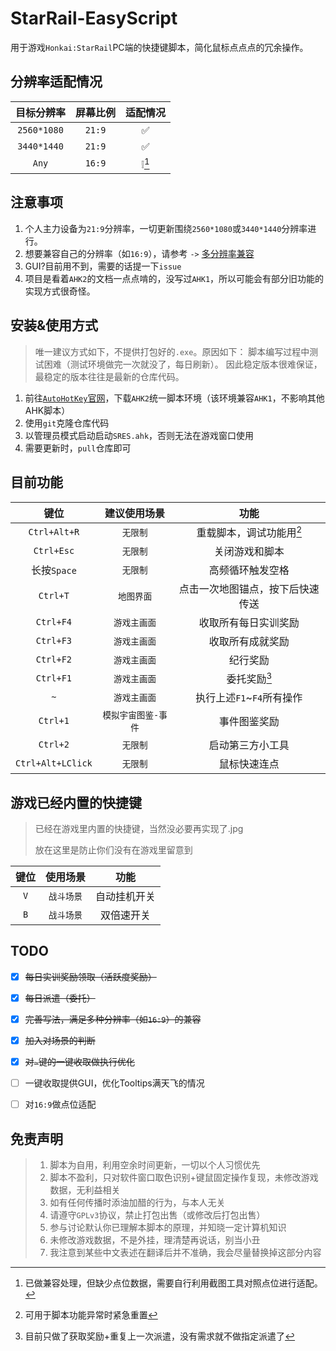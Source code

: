 # StarRail-EasyScript
用于游戏`Honkai:StarRail`PC端的快捷键脚本，简化鼠标点点点的冗余操作。

## 分辨率适配情况
| 目标分辨率  | 屏幕比例 | 适配情况 |
| :---------: | :------: | :------: |
| `2560*1080` |  `21:9`  |    ✅     |
| `3440*1440` |  `21:9`  |    ✅     |
|    `Any`    |  `16:9`  |  ❕[^!]   |

[^!]: 已做兼容处理，但缺少点位数据，需要自行利用截图工具对照点位进行适配。

## 注意事项
1. 个人主力设备为`21:9`分辨率，一切更新围绕`2560*1080`或`3440*1440`分辨率进行。
2. 想要兼容自己的分辨率（如`16:9`），请参考 `->` [多分辨率兼容](./files/docs/Multiresolution.md)
3. GUI?目前用不到，需要的话提一下`issue`
4. 项目是看着`AHK2`的文档一点点啃的，没写过`AHK1`，所以可能会有部分旧功能的实现方式很奇怪。

## 安装&使用方式
> 唯一建议方式如下，不提供打包好的`.exe`。原因如下：
> 脚本编写过程中测试困难（测试环境做完一次就没了，每日刷新）。
> 因此稳定版本很难保证，最稳定的版本往往是最新的仓库代码。
1. 前往[`AutoHotKey`官网](https://www.autohotkey.com/)，下载`AHK2`统一脚本环境（该环境兼容`AHK1`，不影响其他AHK脚本）
2. 使用`git`克隆仓库代码
3. 以管理员模式启动启动`SRES.ahk`，否则无法在游戏窗口使用
4. 需要更新时，`pull`仓库即可

## 目前功能
|       键位        |    建议使用场景     |               功能               |
| :---------------: | :-----------------: | :------------------------------: |
|   `Ctrl+Alt+R`    |      `无限制`       |     重载脚本，调试功能用[^*]     |
|    `Ctrl+Esc`     |      `无限制`       |          关闭游戏和脚本          |
|    长按`Space`    |      `无限制`       |         高频循环触发空格         |
|     `Ctrl+T`      |     `地图界面`      | 点击一次地图锚点，按下后快速传送 |
|     `Ctrl+F4`     |    `游戏主画面`     |       收取所有每日实训奖励       |
|     `Ctrl+F3`     |    `游戏主画面`     |         收取所有成就奖励         |
|     `Ctrl+F2`     |    `游戏主画面`     |             纪行奖励             |
|     `Ctrl+F1`     |    `游戏主画面`     |           委托奖励[^1]           |
|        `~`        |    `游戏主画面`     |    执行上述`F1`~`F4`所有操作     |
|     `Ctrl+1`      | `模拟宇宙图鉴-事件` |           事件图鉴奖励           |
|     `Ctrl+2`      |      `无限制`       |         启动第三方小工具         |
| `Ctrl+Alt+LClick` |      `无限制`       |           鼠标快速连点           |

[^*]: 可用于脚本功能异常时紧急重置
[^1]: 目前只做了获取奖励+重复上一次派遣，没有需求就不做指定派遣了


## 游戏已经内置的快捷键
> 已经在游戏里内置的快捷键，当然没必要再实现了.jpg
> 
> 放在这里是防止你们没有在游戏里留意到

| 键位  |  使用场景  |     功能     |
| :---: | :--------: | :----------: |
|  `V`  | `战斗场景` | 自动挂机开关 |
|  `B`  | `战斗场景` |  双倍速开关  |


## TODO
- [x] ~~每日实训奖励领取（活跃度奖励）~~
- [x] ~~每日派遣（委托）~~
- [x] ~~完善写法，满足多种分辨率（如`16:9`）的兼容~~
- [x] ~~加入对场景的判断~~
- [x] ~~对`~`键的一键收取做执行优化~~
- [ ] 一键收取提供GUI，优化Tooltips满天飞的情况
- [ ] 对`16:9`做点位适配


## 免责声明
> 1. 脚本为自用，利用空余时间更新，一切以个人习惯优先
> 2. 脚本不盈利，只对软件窗口取色识别+键鼠固定操作复现，未修改游戏数据，无利益相关
> 3. 如有任何传播时添油加醋的行为，与本人无关
> 4. 请遵守`GPLv3`协议，禁止打包出售（或修改后打包出售）
> 5. 参与讨论默认你已理解本脚本的原理，并知晓一定计算机知识
> 6. 未修改游戏数据，不是外挂，理清楚再说话，别当小丑
> 7. 我注意到某些中文表述在翻译后并不准确，我会尽量替换掉这部分内容